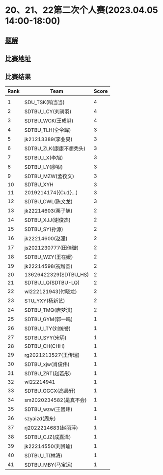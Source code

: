 # 20、21、22第二次个人赛(2023.04.05  14:00-18:00)

## [题解](http://acmgnyr.org/year2022/problems_2022.shtml)

## [比赛地址](https://vjudge.net/contest/551762)

## 比赛结果

| Rank | Team                     | Score |
| ---- | ------------------------ | ----- |
|      |                          |       |
| 1    | SDU_TSK(响当当)          | 4     |
| 2    | SDTBU_LCY(刘骋羽)        | 4     |
| 3    | SDTBU_WCK(王成魁)        | 4     |
| 4    | SDTBU_TLH(仝令辉)        | 3     |
| 5    | jk21213389(李业昊)       | 3     |
| 6    | SDTBU_ZLK(康康不想秃头)  | 3     |
| 7    | SDTBU_LX(李旭)           | 3     |
| 8    | SDTBU_LY(廖银)           | 3     |
| 9    | SDTBU_MZW(孟孜文)        | 3     |
| 10   | SDTBU_XYH                | 3     |
| 11   | 2019214174({Cu1}...)     | 3     |
| 12   | SDTBU_CWL(陈文龙)        | 3     |
| 13   | jk22214603(栗子旭)       | 2     |
| 14   | SDTBU_XJJ(谢俊杰)        | 2     |
| 15   | SDTBU_SY(孙源)           | 2     |
| 16   | jk22214600(赵潼)         | 2     |
| 17   | js2021230777(田佳璇)     | 2     |
| 18   | SDTBU_WZY(王在媛)        | 2     |
| 19   | jk22214598(祝增圆)       | 2     |
| 20   | 13626422329(SDTBU_HS)    | 2     |
| 21   | SDTBU_LQ(SDTBU-LQ)       | 2     |
| 22   | wl222121943(付晓龙)      | 2     |
| 23   | STU_YXY(杨新艺)          | 2     |
| 24   | SDTBU_TMQ(唐梦淇)        | 2     |
| 25   | SDTBU_GYM(郭一鸣)        | 1     |
| 26   | SDTBU_LTY(刘统誉)        | 1     |
| 27   | SDTBU_SYY(宋玥)          | 1     |
| 28   | SDTBU_CH(CHH)            | 1     |
| 29   | rg2021213527(王传瑞)     | 1     |
| 30   | SDTBU_xjw(肖俊伟)        | 1     |
| 31   | SDTBU_ZRT(赵若彤)        | 1     |
| 32   | wl22214941               | 1     |
| 33   | SDTBU_GGCX(高晨轩)       | 1     |
| 34   | sm2020234582(是真不会)   | 1     |
| 35   | SDTBU_wzw(王智炜)        | 1     |
| 36   | szyaizd(周东)            | 1     |
| 37   | rj2022214683(赵丽萍)     | 1     |
| 38   | SDTBU_CJZ(成嘉泽)        | 1     |
| 39   | jk22214550(刘贵瑜)       | 1     |
| 40   | SDTBU_LT(林涛)           | 1     |
| 41   | SDTBU_MBY(马宝运)        | 1     |

